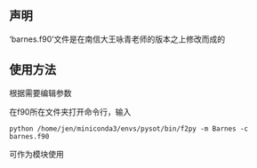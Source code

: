 ## 声明
‘barnes.f90’文件是在南信大王咏青老师的版本之上修改而成的

## 使用方法
根据需要编辑参数

在f90所在文件夹打开命令行，输入
```
python /home/jen/miniconda3/envs/pysot/bin/f2py -m Barnes -c barnes.f90
```
可作为模块使用
